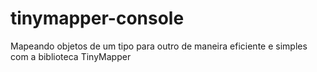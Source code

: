 # tinymapper-console
Mapeando objetos de um tipo para outro de maneira eficiente e simples com a biblioteca TinyMapper
